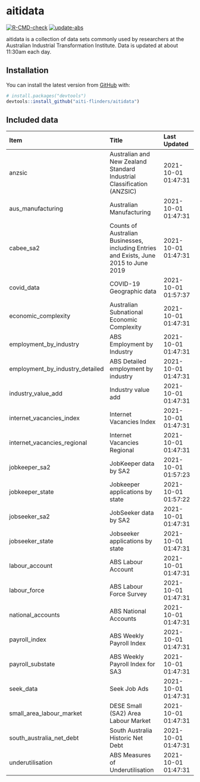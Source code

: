 
<!-- README.md is generated from README.Rmd. Please edit that file -->

# aitidata

<!-- badges: start -->

[![R-CMD-check](https://github.com/aiti-flinders/aitidata/actions/workflows/R-CMD-check.yaml/badge.svg)](https://github.com/aiti-flinders/aitidata/actions/workflows/R-CMD-check.yaml)
[![update-abs](https://github.com/aiti-flinders/aitidata/workflows/update-abs/badge.svg)](https://github.com/aiti-flinders/aitidata/actions)
<!-- badges: end -->

aitidata is a collection of data sets commonly used by researchers at
the Australian Industrial Transformation Institute. Data is updated at
about 11:30am each day.

## Installation

You can install the latest version from [GitHub](https://github.com/)
with:

``` r
# install.packages("devtools")
devtools::install_github("aiti-flinders/aitidata")
```

## Included data

| Item                               | Title                                                                                 | Last Updated        |
| :--------------------------------- | :------------------------------------------------------------------------------------ | :------------------ |
| anzsic                             | Australian and New Zealand Standard Industrial Classification (ANZSIC)                | 2021-10-01 01:47:31 |
| aus\_manufacturing                 | Australian Manufacturing                                                              | 2021-10-01 01:47:31 |
| cabee\_sa2                         | Counts of Australian Businesses, including Entries and Exists, June 2015 to June 2019 | 2021-10-01 01:47:31 |
| covid\_data                        | COVID-19 Geographic data                                                              | 2021-10-01 01:57:37 |
| economic\_complexity               | Australian Subnational Economic Complexity                                            | 2021-10-01 01:47:31 |
| employment\_by\_industry           | ABS Employment by Industry                                                            | 2021-10-01 01:47:31 |
| employment\_by\_industry\_detailed | ABS Detailed employment by industry                                                   | 2021-10-01 01:47:31 |
| industry\_value\_add               | Industry value add                                                                    | 2021-10-01 01:47:31 |
| internet\_vacancies\_index         | Internet Vacancies Index                                                              | 2021-10-01 01:47:31 |
| internet\_vacancies\_regional      | Internet Vacancies Regional                                                           | 2021-10-01 01:47:31 |
| jobkeeper\_sa2                     | JobKeeper data by SA2                                                                 | 2021-10-01 01:57:23 |
| jobkeeper\_state                   | Jobkeeper applications by state                                                       | 2021-10-01 01:57:22 |
| jobseeker\_sa2                     | JobSeeker data by SA2                                                                 | 2021-10-01 01:47:31 |
| jobseeker\_state                   | Jobseeker applications by state                                                       | 2021-10-01 01:47:31 |
| labour\_account                    | ABS Labour Account                                                                    | 2021-10-01 01:47:31 |
| labour\_force                      | ABS Labour Force Survey                                                               | 2021-10-01 01:47:31 |
| national\_accounts                 | ABS National Accounts                                                                 | 2021-10-01 01:47:31 |
| payroll\_index                     | ABS Weekly Payroll Index                                                              | 2021-10-01 01:47:31 |
| payroll\_substate                  | ABS Weekly Payroll Index for SA3                                                      | 2021-10-01 01:47:31 |
| seek\_data                         | Seek Job Ads                                                                          | 2021-10-01 01:47:31 |
| small\_area\_labour\_market        | DESE Small (SA2) Area Labour Market                                                   | 2021-10-01 01:47:31 |
| south\_australia\_net\_debt        | South Australia Historic Net Debt                                                     | 2021-10-01 01:47:31 |
| underutilisation                   | ABS Measures of Underutilisation                                                      | 2021-10-01 01:47:31 |
